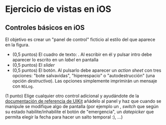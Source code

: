# Ejercicio de vistas en iOS
## Controles básicos en iOS

El objetivo es crear un "panel de control" ficticio al estilo del que aparece en la figura.

- (0,5 puntos) El cuadro de texto: . Al escribir en él y pulsar intro debe aparecer lo escrito en un *label* en pantalla
- (0,5 puntos) El *slider* 
- (0,5 puntos) El botón. Al pulsarlo debe aparecer un *action sheet* con tres opciones: "bote salvavidas", "hiperespacio" o "autodestrucción" (una opción *destructiva*). Las opciones simplemente imprimirán un mensaje con `NSLog`.

(1 punto) Elige cualquier otro control adicional y ayudándote de la [documentación de referencia de UIKit](https://developer.apple.com/library/ios/documentation/UserExperience/Conceptual/UIKitUICatalog) añádelo al panel y haz que cuando se manipule se modifique algo de pantalla (por ejemplo un , *switch* que según su estado habilite/inhabilite el botón de "emergencia", un *datepicker* que permita elegir la fecha para hacer un salto temporal :), ...)
